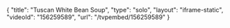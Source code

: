 {
    "title": "Tuscan White Bean Soup",
    "type": "solo",
    "layout": "iframe-static",
    "videoId": "156259589",
    "url": "\/tvpembed\/156259589"
}